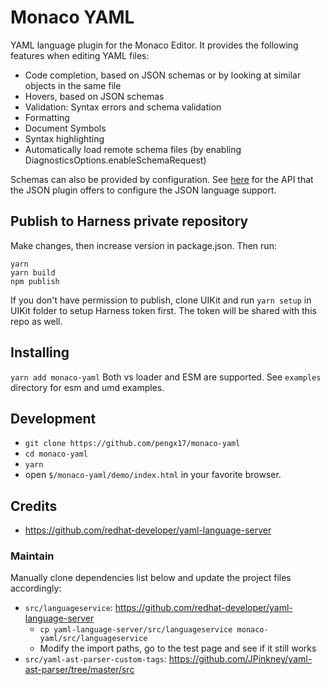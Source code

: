 # Monaco YAML

YAML language plugin for the Monaco Editor. It provides the following features when editing YAML files:

- Code completion, based on JSON schemas or by looking at similar objects in the same file
- Hovers, based on JSON schemas
- Validation: Syntax errors and schema validation
- Formatting
- Document Symbols
- Syntax highlighting
- Automatically load remote schema files (by enabling DiagnosticsOptions.enableSchemaRequest)

Schemas can also be provided by configuration. See [here](https://github.com/Microsoft/monaco-json/blob/master/src/monaco.d.ts)
for the API that the JSON plugin offers to configure the JSON language support.

## Publish to Harness private repository

Make changes, then increase version in package.json. Then run:

```
yarn
yarn build
npm publish
```

If you don't have permission to publish, clone UIKit and run `yarn setup` in UIKit folder to setup Harness token first. The token will be shared with this repo as well.

## Installing

`yarn add monaco-yaml`
Both vs loader and ESM are supported.
See `examples` directory for esm and umd examples.

## Development

- `git clone https://github.com/pengx17/monaco-yaml`
- `cd monaco-yaml`
- `yarn`
- open `$/monaco-yaml/demo/index.html` in your favorite browser.

## Credits

- https://github.com/redhat-developer/yaml-language-server

### Maintain

Manually clone dependencies list below and update the project files accordingly:

- `src/languageservice`: https://github.com/redhat-developer/yaml-language-server
  - `cp yaml-language-server/src/languageservice monaco-yaml/src/languageservice`
  - Modify the import paths, go to the test page and see if it still works
- `src/yaml-ast-parser-custom-tags`: https://github.com/JPinkney/yaml-ast-parser/tree/master/src
